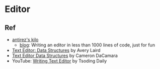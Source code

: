# Editor

## Ref

- [antirez's kilo](https://github.com/antirez/kilo)
  - [blog](http://antirez.com/news/108): Writing an editor in less than 1000 lines of code, just for fun
- [Text Editor: Data Structures](https://www.averylaird.com/programming/the%20text%20editor/2017/09/30/the-piece-table) by Avery Laird
- [Text Editor Data Structures](https://cdacamar.github.io/data%20structures/algorithms/benchmarking/text%20editors/c++/editor-data-structures/) by Cameron DaCamara
- YouTube: [Writing Text Editor](https://youtu.be/2UY_Am-Q-oI) by Tsoding Daily
